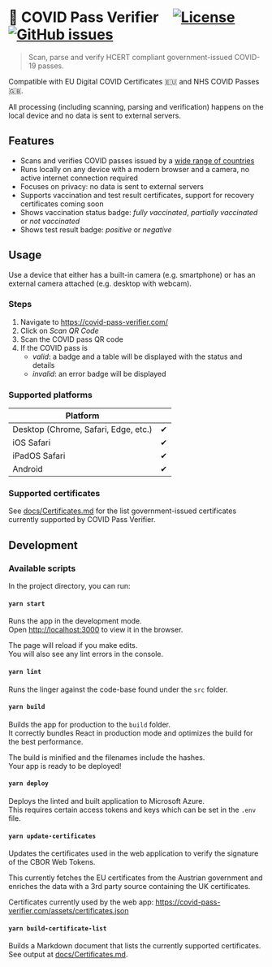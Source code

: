 # 🦠 COVID Pass Verifier [![License](https://img.shields.io/github/license/bcsongor/covid-pass-verifier?style=plastic)](https://opensource.org/licenses/Apache-2.0) [![GitHub issues](https://img.shields.io/github/issues/bcsongor/covid-pass-verifier?style=plastic)](https://github.com/bcsongor/covid-pass-verifier/issues)

> Scan, parse and verify HCERT compliant government-issued COVID-19 passes.

Compatible with EU Digital COVID Certificates 🇪🇺 and NHS COVID Passes 🇬🇧.

All processing (including scanning, parsing and verification) happens on the local device and no data is sent to external servers.

## Features

- Scans and verifies COVID passes issued by a [wide range of countries](docs/Certificates.md)
- Runs locally on any device with a modern browser and a camera, no active internet connection required
- Focuses on privacy: no data is sent to external servers
- Supports vaccination and test result certificates, support for recovery certificates coming soon
- Shows vaccination status badge: *fully vaccinated*, *partially vaccinated* or *not vaccinated*
- Shows test result badge: *positive* or *negative*

## Usage

Use a device that either has a built-in camera (e.g. smartphone) or has an external camera attached (e.g. desktop with webcam).

### Steps

1. Navigate to https://covid-pass-verifier.com/
2. Click on _Scan QR Code_
3. Scan the COVID pass QR code
4. If the COVID pass is
    - *valid*: a badge and a table will be displayed with the status and details
    - *invalid*: an error badge will be displayed

### Supported platforms

| Platform                             |    |
|--------------------------------------|----|
| Desktop (Chrome, Safari, Edge, etc.) | ✔  |
| iOS Safari                           | ✔  |
| iPadOS Safari                        | ✔  |
| Android                              | ✔  |

### Supported certificates

See [docs/Certificates.md](docs/Certificates.md) for the list government-issued certificates currently supported by COVID Pass Verifier.

## Development

### Available scripts

In the project directory, you can run:

#### `yarn start`

Runs the app in the development mode.\
Open [http://localhost:3000](http://localhost:3000) to view it in the browser.

The page will reload if you make edits.\
You will also see any lint errors in the console.

#### `yarn lint`

Runs the linger against the code-base found under the `src` folder.

#### `yarn build`

Builds the app for production to the `build` folder.\
It correctly bundles React in production mode and optimizes the build for the best performance.

The build is minified and the filenames include the hashes.\
Your app is ready to be deployed!

#### `yarn deploy`

Deploys the linted and built application to Microsoft Azure.\
This requires certain access tokens and keys which can be set in the `.env` file.

#### `yarn update-certificates`

Updates the certificates used in the web application to verify the signature of the CBOR Web Tokens.

This currently fetches the EU certificates from the Austrian government and enriches the data with a 3rd party source containing the UK certificates.

Certificates currently used by the web app: https://covid-pass-verifier.com/assets/certificates.json

#### `yarn build-certificate-list`

Builds a Markdown document that lists the currently supported certificates.\
See output at [docs/Certificates.md](docs/Certificates.md).
